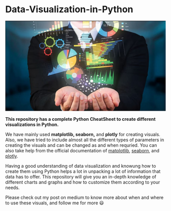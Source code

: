 # Data-Visualization-in-Python

![](https://github.com/ayushmandurgapal/Data-Visualization-in-Python/blob/main/.csv%20files/data%20viz.jpg)

**This repository has a complete Python CheatSheet to create different visualizations in Python.**

We have mainly used **matplotlib, seaborn,** and **plotly** for creating visuals. Also, we have tried to include almost all the different types of parameters in creating the visuals and can be changed as and when requried. You can also take help from the official documentation of [matplotlib](https://matplotlib.org/stable/index.html), [seaborn](https://seaborn.pydata.org/), and [plotly](https://plotly.com/python/).

Having a good understanding of data visualization and knowung how to create them using Python helps a lot in unpacking a lot of information that data has to offer. This repository will give you an in-depth knowledge of different charts and graphs and how to customize them according to your needs.

Please check out my post on medium to know more about when and where to use these visuals, and follow me for more 😃

